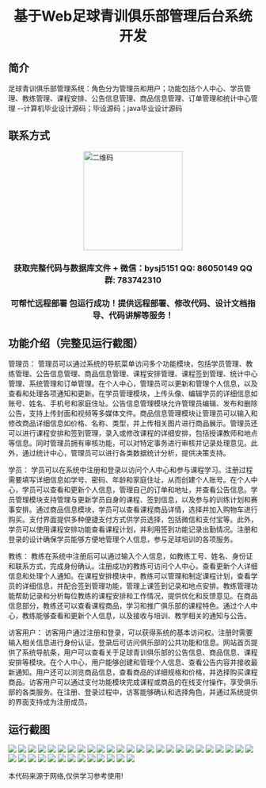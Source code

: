 <p><h1 align="center">基于Web足球青训俱乐部管理后台系统开发</h1></p>

## 简介
足球青训俱乐部管理系统：角色分为管理员和用户；功能包括个人中心、学员管理、教练管理、课程安排、公告信息管理、商品信息管理、订单管理和统计中心管理    --计算机毕业设计源码；毕设源码；java毕业设计源码


## 联系方式
<img src="https://bs-1329754181.cos.ap-shanghai.myqcloud.com/wx.jpg" alt="二维码" style="display: block; margin: 0 auto;" width="200px">
<p><h3 align="center">获取完整代码与数据库文件 + 微信：bysj5151 QQ: 86050149 QQ群: 783742310</h3></p>
<p><h3 align="center">可帮忙远程部署 包运行成功！提供远程部署、修改代码、设计文档指导、代码讲解等服务！</h3></p>

## 功能介绍（完整见运行截图）
管理员： 管理员可以通过系统的导航菜单访问多个功能模块，包括学员管理、教练管理、公告信息管理、商品信息管理、课程安排管理、课程签到管理、统计中心管理、系统管理和订单管理。在个人中心，管理员可以更新和管理个人信息，以及查看和处理各项通知和更新。在学员管理模块，上传头像、编辑学员的详细信息如账号、姓名、手机号和家庭住址。公告信息管理模块允许管理员编辑、发布和删除公告，支持上传封面和视频等多媒体文件。商品信息管理模块让管理员可以输入和修改商品详细信息如价格、名称、类型，并上传相关图片进行商品展示。管理员还可以进行课程安排和签到管理，录入或修改课程的详细安排，包括授课教师和地点等信息。同时管理员拥有审核功能，可以对特定事务进行审核并记录处理意见。此外，通过统计中心，管理员可以进行各类数据统计分析，提供决策支持。

学员： 学员可以在系统中注册和登录以访问个人中心和参与课程学习。注册过程需要填写详细信息如学号、密码、年龄和家庭住址，从而创建个人账号。在个人中心，学员可以查看和更新个人信息，管理自己的订单和地址，并查看公告信息。学员管理模块支持管理与更新学员自身的课程、签到信息，以及参与的训练计划和赛事安排。通过商品信息模块，学员可以查看课程商品详情，选择并加入购物车进行购买。支付界面提供多种便捷支付方式供学员选择，包括微信和支付宝等。此外，学员可以使用课程安排功能查看课程计划，并利用签到功能记录出勤情况。注册和登录的设计确保学员能够方便地管理个人信息，参与足球培训的各项服务。

教练： 教练在系统中注册后可以通过输入个人信息，如教练工号、姓名、身份证和联系方式，完成身份确认。注册成功的教练可访问个人中心，查看更新个人详细信息和处理个人通知。在课程安排模块中，教练可以管理和制定课程计划，查看学员的详细信息，并配合签到管理功能，管理上课签到记录和地点安排。教练管理功能帮助记录和分析每位教练的课程安排和工作情况，提供优化和反馈意见。在商品信息部分，教练还可以查看课程商品，学习和推广俱乐部的课程特色。通过个人中心，教练能够查看和更新个人信息，以及接收与培训、教学相关的通知与公告。

访客用户： 访客用户通过注册和登录，可以获得系统的基本访问权。注册时需要输入相关信息进行身份认证，登录后可访问俱乐部的公共功能和信息。网站首页提供了系统导航条，用户可以查看关于足球青训俱乐部的公告信息、商品信息、课程安排等模块。在个人中心，用户能够创建和管理个人信息、查看公告内容并接收最新通知。用户还可以浏览商品信息，查看商品的详细规格和价格，并选择购买课程商品。访客用户可以通过支付功能模块完成课程或商品的在线支付操作，享受俱乐部的各类服务。在注册、登录过程中，访客能够确认和选择角色，并通过系统提供的界面支持成为注册成员。


## 运行截图
![](https://bs-1329754181.cos.ap-shanghai.myqcloud.com/spring/WebFootballYouthTrainingClubManagementSystem/img/001.jpg)
![](https://bs-1329754181.cos.ap-shanghai.myqcloud.com/spring/WebFootballYouthTrainingClubManagementSystem/img/002.jpg)
![](https://bs-1329754181.cos.ap-shanghai.myqcloud.com/spring/WebFootballYouthTrainingClubManagementSystem/img/003.jpg)
![](https://bs-1329754181.cos.ap-shanghai.myqcloud.com/spring/WebFootballYouthTrainingClubManagementSystem/img/004.jpg)
![](https://bs-1329754181.cos.ap-shanghai.myqcloud.com/spring/WebFootballYouthTrainingClubManagementSystem/img/005.jpg)
![](https://bs-1329754181.cos.ap-shanghai.myqcloud.com/spring/WebFootballYouthTrainingClubManagementSystem/img/006.jpg)
![](https://bs-1329754181.cos.ap-shanghai.myqcloud.com/spring/WebFootballYouthTrainingClubManagementSystem/img/007.jpg)
![](https://bs-1329754181.cos.ap-shanghai.myqcloud.com/spring/WebFootballYouthTrainingClubManagementSystem/img/008.jpg)
![](https://bs-1329754181.cos.ap-shanghai.myqcloud.com/spring/WebFootballYouthTrainingClubManagementSystem/img/009.jpg)
![](https://bs-1329754181.cos.ap-shanghai.myqcloud.com/spring/WebFootballYouthTrainingClubManagementSystem/img/010.jpg)
![](https://bs-1329754181.cos.ap-shanghai.myqcloud.com/spring/WebFootballYouthTrainingClubManagementSystem/img/011.jpg)
![](https://bs-1329754181.cos.ap-shanghai.myqcloud.com/spring/WebFootballYouthTrainingClubManagementSystem/img/012.jpg)
![](https://bs-1329754181.cos.ap-shanghai.myqcloud.com/spring/WebFootballYouthTrainingClubManagementSystem/img/013.jpg)
![](https://bs-1329754181.cos.ap-shanghai.myqcloud.com/spring/WebFootballYouthTrainingClubManagementSystem/img/014.jpg)
![](https://bs-1329754181.cos.ap-shanghai.myqcloud.com/spring/WebFootballYouthTrainingClubManagementSystem/img/015.jpg)
![](https://bs-1329754181.cos.ap-shanghai.myqcloud.com/spring/WebFootballYouthTrainingClubManagementSystem/img/016.jpg)
![](https://bs-1329754181.cos.ap-shanghai.myqcloud.com/spring/WebFootballYouthTrainingClubManagementSystem/img/017.jpg)
![](https://bs-1329754181.cos.ap-shanghai.myqcloud.com/spring/WebFootballYouthTrainingClubManagementSystem/img/018.jpg)
![](https://bs-1329754181.cos.ap-shanghai.myqcloud.com/spring/WebFootballYouthTrainingClubManagementSystem/img/019.jpg)
![](https://bs-1329754181.cos.ap-shanghai.myqcloud.com/spring/WebFootballYouthTrainingClubManagementSystem/img/020.jpg)
![](https://bs-1329754181.cos.ap-shanghai.myqcloud.com/spring/WebFootballYouthTrainingClubManagementSystem/img/021.jpg)
![](https://bs-1329754181.cos.ap-shanghai.myqcloud.com/spring/WebFootballYouthTrainingClubManagementSystem/img/022.jpg)
![](https://bs-1329754181.cos.ap-shanghai.myqcloud.com/spring/WebFootballYouthTrainingClubManagementSystem/img/023.jpg)
![](https://bs-1329754181.cos.ap-shanghai.myqcloud.com/spring/WebFootballYouthTrainingClubManagementSystem/img/024.jpg)
![](https://bs-1329754181.cos.ap-shanghai.myqcloud.com/spring/WebFootballYouthTrainingClubManagementSystem/img/025.jpg)
![](https://bs-1329754181.cos.ap-shanghai.myqcloud.com/spring/WebFootballYouthTrainingClubManagementSystem/img/026.jpg)
![](https://bs-1329754181.cos.ap-shanghai.myqcloud.com/spring/WebFootballYouthTrainingClubManagementSystem/img/027.jpg)
![](https://bs-1329754181.cos.ap-shanghai.myqcloud.com/spring/WebFootballYouthTrainingClubManagementSystem/img/028.jpg)
![](https://bs-1329754181.cos.ap-shanghai.myqcloud.com/spring/WebFootballYouthTrainingClubManagementSystem/img/029.jpg)
![](https://bs-1329754181.cos.ap-shanghai.myqcloud.com/spring/WebFootballYouthTrainingClubManagementSystem/img/030.jpg)
![](https://bs-1329754181.cos.ap-shanghai.myqcloud.com/spring/WebFootballYouthTrainingClubManagementSystem/img/031.jpg)
![](https://bs-1329754181.cos.ap-shanghai.myqcloud.com/spring/WebFootballYouthTrainingClubManagementSystem/img/032.jpg)
![](https://bs-1329754181.cos.ap-shanghai.myqcloud.com/spring/WebFootballYouthTrainingClubManagementSystem/img/033.jpg)
![](https://bs-1329754181.cos.ap-shanghai.myqcloud.com/spring/WebFootballYouthTrainingClubManagementSystem/img/034.jpg)
![](https://bs-1329754181.cos.ap-shanghai.myqcloud.com/spring/WebFootballYouthTrainingClubManagementSystem/img/035.jpg)
![](https://bs-1329754181.cos.ap-shanghai.myqcloud.com/spring/WebFootballYouthTrainingClubManagementSystem/img/036.jpg)
![](https://bs-1329754181.cos.ap-shanghai.myqcloud.com/spring/WebFootballYouthTrainingClubManagementSystem/img/037.jpg)
![](https://bs-1329754181.cos.ap-shanghai.myqcloud.com/spring/WebFootballYouthTrainingClubManagementSystem/img/038.jpg)

<p>本代码来源于网络,仅供学习参考使用!</p>
